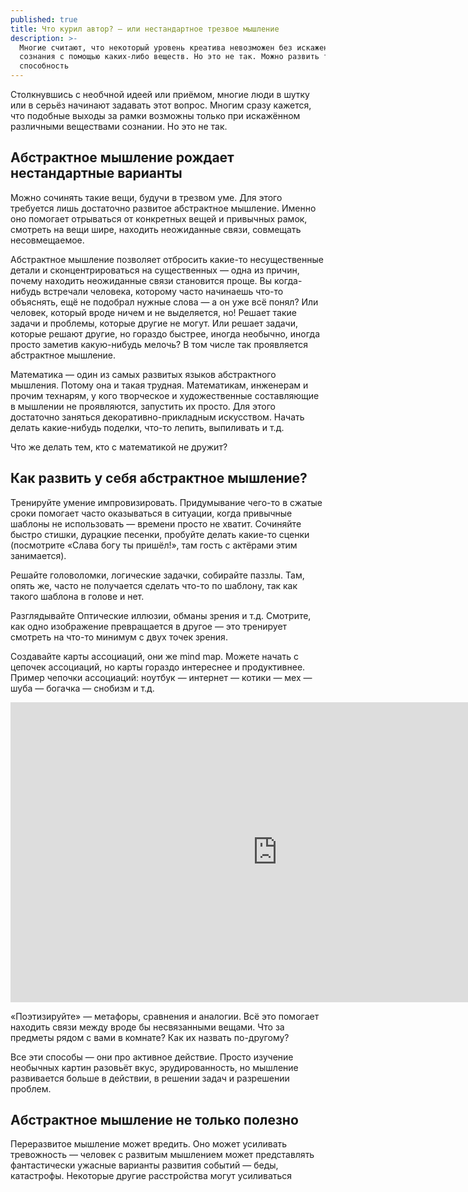```yaml
---
published: true
title: Что курил автор? — или нестандартное трезвое мышление
description: >-
  Многие считают, что некоторый уровень креатива невозможен без искажения
  сознания с помощью каких-либо веществ. Но это не так. Можно развить такую
  способность
---
```


Столкнувшись с необчной идеей или приёмом, многие люди в шутку или в серьёз начинают задавать этот вопрос. Многим сразу кажется, что подобные выходы за рамки возможны только при искажённом различными веществами сознании. Но это не так.

## Абстрактное мышление рождает нестандартные варианты
Можно сочинять такие вещи, будучи в трезвом уме. Для этого требуется лишь достаточно развитое абстрактное мышление. Именно оно помогает отрываться от конкретных вещей и привычных рамок, смотреть на вещи шире, находить неожиданные связи, совмещать несовмещаемое.

Абстрактное мышление позволяет отбросить какие-то несущественные детали и сконцентрироваться на существенных — одна из причин, почему находить неожиданные связи становится проще. Вы когда-нибудь встречали человека, которому часто начинаешь что-то объяснять, ещё не подобрал нужные слова — а он уже всё понял? Или человек, который вроде ничем и не выделяется, но! Решает такие задачи и проблемы, которые другие не могут. Или решает задачи, которые решают другие, но гораздо быстрее, иногда необычно, иногда просто заметив какую-нибудь мелочь? В том числе так проявляется абстрактное мышление.

Математика — один из самых развитых языков абстрактного мышления. Потому она и такая трудная. Математикам, инженерам и прочим технарям, у кого творческое и художественные составляющие в мышлении не проявляются, запустить их просто. Для этого достаточно заняться декоративно-прикладным искусством. Начать делать какие-нибудь поделки, что-то лепить, выпиливать и т.д.

Что же делать тем, кто с математикой не дружит?

## Как развить у себя абстрактное мышление?

Тренируйте умение импровизировать. Придумывание чего-то в сжатые сроки помогает часто оказываться в ситуации, когда привычные шаблоны не использовать — времени просто не хватит. Сочиняйте быстро стишки, дурацкие песенки, пробуйте делать какие-то сценки (посмотрите «Слава богу ты пришёл!», там гость с актёрами этим занимается). 

Решайте головоломки, логические задачки, собирайте паззлы. Там, опять же, часто не получается сделать что-то по шаблону, так как такого шаблона в голове и нет.

Разглядывайте Оптические иллюзии, обманы зрения и т.д. Смотрите, как одно изображение превращается в другое — это тренирует смотреть на что-то минимум с двух точек зрения.

Создавайте карты ассоциаций, они же mind map. Можете начать с цепочек ассоциаций, но карты гораздо интереснее и продуктивнее. Пример чепочки ассоциаций: ноутбук — интернет — котики — мех — шуба — богачка — снобизм и т.д.

<iframe width="853" height="480" src="https://www.youtube.com/embed/6jp0ueJlLmY" title="YouTube video player" frameborder="0" allow="accelerometer; autoplay; clipboard-write; encrypted-media; gyroscope; picture-in-picture" allowfullscreen></iframe>

«Поэтизируйте» — метафоры, сравнения и аналогии. Всё это помогает находить связи между вроде бы несвязанными вещами. Что за предметы рядом с вами в комнате? Как их назвать по-другому?

Все эти способы — они про активное действие. Просто изучение необычных картин разовьёт вкус, эрудированность, но мышление развивается больше в действии, в решении задач и разрешении проблем.

## Абстрактное мышление не только полезно

Переразвитое мышление может вредить. Оно может усиливать тревожность — человек с развитым мышлением может представлять фантастически ужасные варианты развития событий — беды, катастрофы. Некоторые другие расстройства могут усиливаться